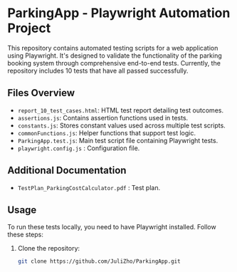 # ParkingApp - Playwright Automation Project

This repository contains automated testing scripts for a web application using Playwright. It's designed to validate the functionality of the parking booking system through comprehensive end-to-end tests. Currently, the repository includes 10 tests that have all passed successfully.

## Files Overview

- `report_10_test_cases.html`: HTML test report detailing test outcomes.
- `assertions.js`: Contains assertion functions used in tests.
- `constants.js`: Stores constant values used across multiple test scripts.
- `commonFunctions.js`: Helper functions that support test logic.
- `ParkingApp.test.js`: Main test script file containing Playwright tests.
- `playwright.config.js` : Configuration file.

## Additional Documentation

- `TestPlan_ParkingCostCalculator.pdf` : Test plan.

## Usage

To run these tests locally, you need to have Playwright installed. Follow these steps:

1. Clone the repository:
   ```bash
   git clone https://github.com/JuliZho/ParkingApp.git
